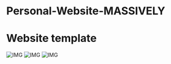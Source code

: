 # Personal-Website-MASSIVELY
# Website template


![IMG](./image/SRC1.jpg)
![IMG](./image/SRC2.jpg)
![IMG](./image/SRC3.jpg)

